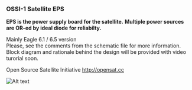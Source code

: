 ### OSSI-1 Satellite EPS

**EPS is the power supply board for the satellite.** 
**Multiple power sources are OR-ed by ideal diode for reliabilty.**

Mainly Eagle 6.1 / 6.5 version  
Please, see the comments from the schematic file for more information.  
Block diagram and rationale behind the design will be provided with video turorial soon.  

Open Source Satellite Initiative http://opensat.cc

![Alt text]( https://raw.github.com/ossicode/OSSI-1Electronics/master/OSSI-1%20EPS/image/EPS_Switch_T.jpg )
